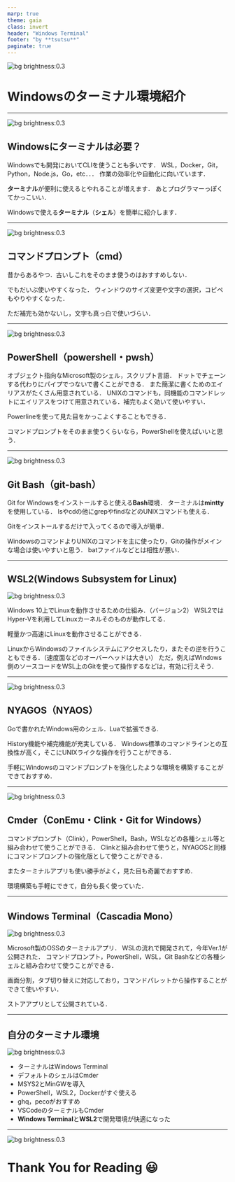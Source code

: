 ```yaml
---
marp: true
theme: gaia
class: invert
header: "Windows Terminal"
footer: "by **tsutsu**"
paginate: true
---
```


<!--
_class: lead invert
-->

![bg brightness:0.3](images/001.png)

# Windowsの**ターミナル**環境紹介

---

![bg brightness:0.3](images/002.png)

## Windowsに**ターミナル**は必要？

Windowsでも開発においてCLIを使うことも多いです．
WSL，Docker，Git，Python，Node.js，Go，etc．．．
作業の効率化や自動化に向いています．

**ターミナル**が便利に使えるとやれることが増えます．
あとプログラマーっぽくてかっこいい．

Windowsで使える**ターミナル**（**シェル**）を簡単に紹介します．

---

![bg brightness:0.3](images/003.png)

## コマンドプロンプト（**cmd**）

昔からあるやつ．古いしこれをそのまま使うのはおすすめしない．

でもだいぶ使いやすくなった．
ウィンドウのサイズ変更や文字の選択，コピペもやりやすくなった．

ただ補完も効かないし，文字も真っ白で使いづらい．

---

![bg brightness:0.3](images/004.png)

## PowerShell（**powershell**・**pwsh**）

オブジェクト指向なMicrosoft製のシェル，スクリプト言語．
ドットでチェーンする代わりにパイプでつないで書くことができる．
また簡潔に書くためのエイリアスがたくさん用意されている．
UNIXのコマンドも，同機能のコマンドレットにエイリアスをつけて用意されている．補完もよく効いて使いやすい．

Powerlineを使って見た目をかっこよくすることもできる．

コマンドプロンプトをそのまま使うくらいなら，PowerShellを使えばいいと思う．

---

![bg brightness:0.3](images/005.png)

## Git Bash（**git-bash**）

Git for Windowsをインストールすると使える**Bash**環境．
ターミナルは**mintty**を使用している．
lsやcdの他にgrepやfindなどのUNIXコマンドも使える．

Gitをインストールするだけで入ってくるので導入が簡単．

WindowsのコマンドよりUNIXのコマンドを主に使ったり，Gitの操作がメインな場合は使いやすいと思う．
batファイルなどとは相性が悪い．

---

## WSL2(**Windows Subsystem for Linux**)

![bg brightness:0.3](images/006.png)

Windows 10上でLinuxを動作させるための仕組み．（バージョン2）
WSL2ではHyper-Vを利用してLinuxカーネルそのものが動作してる．

軽量かつ高速にLinuxを動作させることができる．

LinuxからWindowsのファイルシステムにアクセスしたり，またその逆を行うこともできる．（速度面などのオーバーヘッドは大きい）
ただ，例えばWindows側のソースコードをWSL上のGitを使って操作するなどは，有効に行えそう．

---

![bg brightness:0.3](images/007.png)

## NYAGOS（**NYAOS**）

Goで書かれたWindows用のシェル．Luaで拡張できる.

History機能や補完機能が充実している．
Windows標準のコマンドラインとの互換性が高く，そこにUNIXライクな操作を行うことができる．

手軽にWindowsのコマンドプロンプトを強化したような環境を構築することができておすすめ．

---

![bg brightness:0.3](images/008.png)

## Cmder（**ConEmu**・**Clink**・**Git for Windows**）

コマンドプロンプト（Clink），PowerShell，Bash，WSLなどの各種シェル等と組み合わせて使うことができる．
Clinkと組み合わせて使うと，NYAGOSと同様にコマンドプロンプトの強化版として使うことができる．

またターミナルアプリも使い勝手がよく，見た目も奇麗でおすすめ．

環境構築も手軽にできて，自分も長く使っていた．

---

## Windows Terminal（**Cascadia Mono**）

![bg brightness:0.3](images/009.png)

Microsoft製のOSSのターミナルアプリ．
WSLの流れで開発されて，今年Ver.1が公開された．
コマンドプロンプト，PowerShell，WSL，Git Bashなどの各種シェルと組み合わせて使うことができる．

画面分割，タブ切り替えに対応しており，コマンドパレットから操作することができて使いやすい．

ストアアプリとして公開されている．

---

## 自分の**ターミナル**環境

![bg brightness:0.3](images/001.png)

- ターミナルはWindows Terminal
- デフォルトのシェルはCmder
- MSYS2とMinGWを導入
- PowerShell，WSL2，Dockerがすぐ使える
- ghq，pecoがおすすめ
- VSCodeのターミナルもCmder
- **Windows Terminal**と**WSL2**で開発環境が快適になった

---

<!--
_class: lead invert
-->

![bg brightness:0.3](images/002.png)

# Thank **You** for Reading :smiley:
